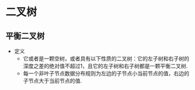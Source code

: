# 二叉树
## 平衡二叉树
- 定义
	- 它或者是一颗空树，或者具有以下性质的二叉树：它的左子树和右子树的深度之差的绝对值不超过1，且它的左子树和右子树都是一颗平衡二叉树.
	- 每一个非叶子节点数据分布规则为左边的子节点小当前节点的值，右边的子节点大于当前节点的值.